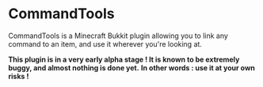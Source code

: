 CommandTools
============
CommandTools is a Minecraft Bukkit plugin allowing you to link any command to an item, and use it wherever you're looking at.

**This plugin is in a very early alpha stage ! It is known to be extremely buggy, and almost nothing is done yet.**
**In other words : use it at your own risks !**